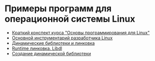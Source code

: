 # Примеры программ для операционной системы Linux

  - [Краткий конспект курса "Основы программирования для Linux"][0]
  - [Основной инструментарий разработчика Linux][1]
  - [Динамические библиотеки и линковка][2]
  - [Runtime линковка. Libdl][3]
  - [Создание динамической библиотеки][4]

   [0]: <https://github.com/fedorch/stepic-548>
   [1]: <https://github.com/devtype-blogspot-com/Linux-Sample-Code/tree/master/helloworld>
   [2]: <https://github.com/devtype-blogspot-com/Linux-Sample-Code/tree/master/helloworld-lib>
   [3]: <https://github.com/devtype-blogspot-com/Linux-Sample-Code/tree/master/helloworld-dll>
   [4]: <https://github.com/devtype-blogspot-com/Linux-Sample-Code/tree/master/libsolution>